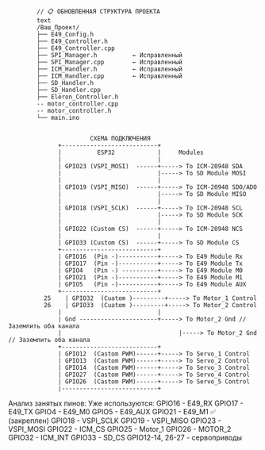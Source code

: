 
            // 📋 ОБНОВЛЕННАЯ СТРУКТУРА ПРОЕКТА
            text
            /Ваш_Проект/
            ├── E49_Config.h
            ├── E49_Controller.h
            ├── E49_Controller.cpp
            ├── SPI_Manager.h          ← Исправленный
            ├── SPI_Manager.cpp        ← Исправленный  
            ├── ICM_Handler.h          ← Исправленный
            ├── ICM_Handler.cpp        ← Исправленный
            ├── SD_Handler.h
            ├── SD_Handler.cpp
            ├── Eleron_Controller.h
            -- motor_controller.cpp
            -- motor_controller.h
            └── main.ino


                           СХЕМА ПОДКЛЮЧЕНИЯ
                  +---------------------------+
                  |          ESP32            |		Modules
                  |                           |
                  | GPIO23 (VSPI_MOSI)  ------+-----> To ICM-20948 SDA
                  |                           |-----> To SD Module MOSI
                  |                           |
                  | GPIO19 (VSPI_MISO)  ------+-----> To ICM-20948 SDO/ADO
                  |                           |-----> To SD Module MISO
                  |                           |
                  | GPIO18 (VSPI_SCLK)  ------+-----> To ICM-20948 SCL
                  |                           |-----> To SD Module SCK
                  |                           |
                  | GPIO22 (Custom CS)  ------+-----> To ICM-20948 NCS
                  |                           |
                  | GPIO33 (Custom CS)  ------+-----> To SD Module CS
                  +---------------------------+
                  | GPIO16  (Pin -)-----------+-----> To E49 Module Rx
                  | GPIO17  (Pin -)-----------+-----> To E49 Module Tx
                  | GPIO4   (Pin -) ----------+-----> To E49 Module M0
                  | GPIO21  (Pin -)-----------+-----> To E49 Module M1
                  | GPIO5   (Pin -)-----------+-----> To E49 Module AUX
                  +---------------------------+
              25    | GPIO32  (Cuatom )---------+-----> To Motor_1 Control
              26    | GPIO33  (Cuatom )---------+-----> To Motor_2 Control
                  |                           |
                  | Gnd	----------------------+-----> To Motor_2 Gnd // Заземлить оба канала
                  | 			                    |-----> To Motor_2 Gnd // Заземлить оба канала
                  +---------------------------+
                  | GPIO12  (Castom PWM)------+-----> To Servo_1 Control
                  | GPIO13  (Castom PWM)------+-----> To Servo_2 Control
                  | GPIO14  (Castom PWM)------+-----> To Servo_3 Control
                  | GPIO27  (Castom PWM)------+-----> To Servo_4 Control
                  | GPIO26  (Castom PWM)------+-----> To Servo_5 Control
                  |---------------------------+

Анализ занятых пинов:
Уже используются:
    GPIO16 - E49_RX
    GPIO17 - E49_TX
    GPIO4 - E49_M0
    GPIO5 - E49_AUX
    GPIO21 - E49_M1 ✅ (закреплен)
    GPIO18 - VSPI_SCLK
    GPIO19 - VSPI_MISO
    GPIO23 - VSPI_MOSI
    GPIO22 - ICM_CS
    GPIO25 - Motor_1
    GPIO26 - MOTOR_2
    GPIO32 - ICM_INT
    GPIO33 - SD_CS
    GPIO12-14, 26-27 - сервоприводы


